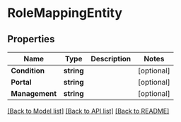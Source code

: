 # RoleMappingEntity

## Properties

Name | Type | Description | Notes
------------ | ------------- | ------------- | -------------
**Condition** | **string** |  | [optional] 
**Portal** | **string** |  | [optional] 
**Management** | **string** |  | [optional] 

[[Back to Model list]](../README.md#documentation-for-models) [[Back to API list]](../README.md#documentation-for-api-endpoints) [[Back to README]](../README.md)


